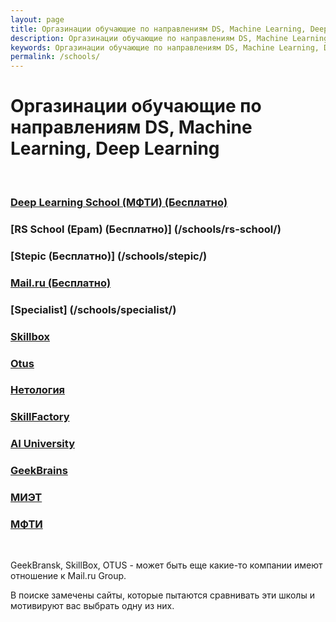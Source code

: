 ```yaml
---
layout: page
title: Оргазинации обучающие по направлениям DS, Machine Learning, Deep Learning
description: Оргазинации обучающие по направлениям DS, Machine Learning, Deep Learning
keywords: Оргазинации обучающие по направлениям DS, Machine Learning, Deep Learning
permalink: /schools/
---
```


# Оргазинации обучающие по направлениям DS, Machine Learning, Deep Learning

<br/>

### [Deep Learning School (МФТИ) (Бесплатно)](/schools/deep-learning-school/)

### [RS School (Epam) (Бесплатно)] (/schools/rs-school/)

### [Stepic (Бесплатно)] (/schools/stepic/)

### [Mail.ru (Бесплатно)](/schools/mail/)

### [Specialist] (/schools/specialist/)

### [Skillbox](/schools/skillbox/)

### [Otus](/schools/otus/)

### [Нетология](/schools/netology/)

### [SkillFactory](/schools/skillfactory/)

### [AI University](/schools/ai-university/)

### [GeekBrains](/schools/geekbrains/)

### [МИЭТ](/schools/miet/)

### [МФТИ](/schools/mfti/)

<br/>

GeekBransk, SkillBox, OTUS - может быть еще какие-то компании имеют отношение к Mail.ru Group.

В поиске замечены сайты, которые пытаются сравнивать эти школы и мотивируют вас выбрать одну из них.
